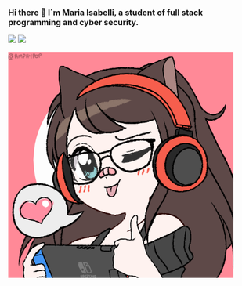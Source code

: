 ### Hi there 👋 I´m Maria Isabelli, a student of full stack programming and cyber security. 
<div aling = "center>
   <A href="https://github.com/MariaIsabelli">
   <img height="180em" src="https://github-readme-stats.vercel.app/api?username=MariaIsabelli&show_icons=true&theme=dracula&include_all_commits=true&count_private=true"/>
    <img height="180em" src="https://github-readme-stats.vercel.app/api/top-langs/?username=MariaIsabelli&layout=compact&langs_count=7&theme=dracula"/>
                                                                                                                                                      </div>
<div alingn="center">
<img src"https://user-images.githubusercontent.com/89652212/136608554-3e641b83-456b-4a4a-aea6-c75338797d87.jpg" width="300px"/>
</div>
                 <img aling="center" width="460" heigth="300" src="https://github.com/MariaIsabelli/MariaIsabelli/blob/main/download20211203204137.png">
                                                     
